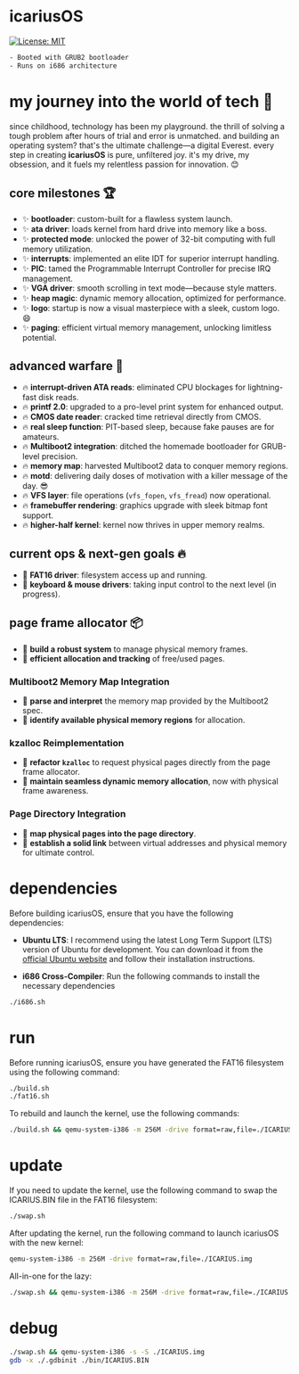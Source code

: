 # icariusOS

[![License: MIT](https://img.shields.io/badge/License-MIT-blue.svg)](https://opensource.org/licenses/MIT)

```bash
- Booted with GRUB2 bootloader
- Runs on i686 architecture
```

# my journey into the world of tech 🌌

since childhood, technology has been my playground. the thrill of solving a tough problem after hours of trial and error is unmatched. and building an operating system? that's the ultimate challenge—a digital Everest. every step in creating **icariusOS** is pure, unfiltered joy. it's my drive, my obsession, and it fuels my relentless passion for innovation. 😊

## core milestones 🏆

- ✨ **bootloader**: custom-built for a flawless system launch.  
- ✨ **ata driver**: loads kernel from hard drive into memory like a boss.  
- ✨ **protected mode**: unlocked the power of 32-bit computing with full memory utilization.  
- ✨ **interrupts**: implemented an elite IDT for superior interrupt handling.  
- ✨ **PIC**: tamed the Programmable Interrupt Controller for precise IRQ management.  
- ✨ **VGA driver**: smooth scrolling in text mode—because style matters.  
- ✨ **heap magic**: dynamic memory allocation, optimized for performance.  
- ✨ **logo**: startup is now a visual masterpiece with a sleek, custom logo. 😄  
- ✨ **paging**: efficient virtual memory management, unlocking limitless potential.  

## advanced warfare 🚀

- 🔥 **interrupt-driven ATA reads**: eliminated CPU blockages for lightning-fast disk reads.  
- 🔥 **printf 2.0**: upgraded to a pro-level print system for enhanced output.  
- 🔥 **CMOS date reader**: cracked time retrieval directly from CMOS.  
- 🔥 **real sleep function**: PIT-based sleep, because fake pauses are for amateurs.  
- 🔥 **Multiboot2 integration**: ditched the homemade bootloader for GRUB-level precision.  
- 🔥 **memory map**: harvested Multiboot2 data to conquer memory regions.  
- 🔥 **motd**: delivering daily doses of motivation with a killer message of the day. 😎  
- 🔥 **VFS layer**: file operations (`vfs_fopen`, `vfs_fread`) now operational.  
- 🔥 **framebuffer rendering**: graphics upgrade with sleek bitmap font support.  
- 🔥 **higher-half kernel**: kernel now thrives in upper memory realms.  

## current ops & next-gen goals 🔥

- 🚧 **FAT16 driver**: filesystem access up and running.  
- 🚧 **keyboard & mouse drivers**: taking input control to the next level (in progress).  

## page frame allocator 📦

- 🚧 **build a robust system** to manage physical memory frames.  
- 🚧 **efficient allocation and tracking** of free/used pages.  

### Multiboot2 Memory Map Integration  
- 🚧 **parse and interpret** the memory map provided by the Multiboot2 spec.  
- 🚧 **identify available physical memory regions** for allocation.  

### kzalloc Reimplementation  
- 🚧 **refactor `kzalloc`** to request physical pages directly from the page frame allocator.  
- 🚧 **maintain seamless dynamic memory allocation**, now with physical frame awareness.  

### Page Directory Integration  
- 🚧 **map physical pages into the page directory**.  
- 🚧 **establish a solid link** between virtual addresses and physical memory for ultimate control.  

# dependencies

Before building icariusOS, ensure that you have the following dependencies:

- **Ubuntu LTS**: I recommend using the latest Long Term Support (LTS) version of Ubuntu for development. 
You can download it from the [official Ubuntu website](https://ubuntu.com/download) and follow their installation instructions.

- **i686 Cross-Compiler**: Run the following commands to install the necessary dependencies

```bash
./i686.sh
```

# run

Before running icariusOS, ensure you have generated the FAT16 filesystem using the following command:

```bash
./build.sh
./fat16.sh
```

To rebuild and launch the kernel, use the following commands:

```bash
./build.sh && qemu-system-i386 -m 256M -drive format=raw,file=./ICARIUS.img
```

# update

If you need to update the kernel, use the following command to swap the ICARIUS.BIN file in the FAT16 filesystem:

```bash
./swap.sh 
```

After updating the kernel, run the following command to launch icariusOS with the new kernel:

```bash
qemu-system-i386 -m 256M -drive format=raw,file=./ICARIUS.img
```

All-in-one for the lazy:

```bash
./swap.sh && qemu-system-i386 -m 256M -drive format=raw,file=./ICARIUS.img
```

# debug

```bash
./swap.sh && qemu-system-i386 -s -S ./ICARIUS.img
gdb -x ./.gdbinit ./bin/ICARIUS.BIN
``````
